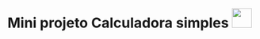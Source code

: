 <h1> Mini projeto Calculadora simples <img src = "https://png.pngtree.com/element_our/png_detail/20190103/calculator-vector-icon-png_308914.jpg" width = "40">
</h1>